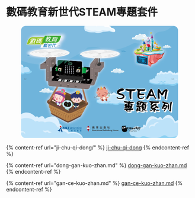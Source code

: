 # 數碼教育新世代STEAM專題套件

<figure><img src="../../.gitbook/assets/STEAM 專題套件 Cover-01.jpg" alt=""><figcaption></figcaption></figure>



{% content-ref url="ji-chu-qi-dong/" %}
[ji-chu-qi-dong](ji-chu-qi-dong/)
{% endcontent-ref %}

{% content-ref url="dong-gan-kuo-zhan.md" %}
[dong-gan-kuo-zhan.md](dong-gan-kuo-zhan.md)
{% endcontent-ref %}

{% content-ref url="gan-ce-kuo-zhan.md" %}
[gan-ce-kuo-zhan.md](gan-ce-kuo-zhan.md)
{% endcontent-ref %}
